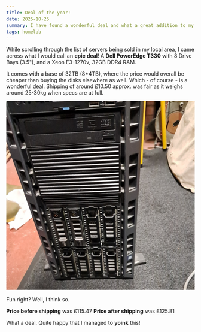 ```yaml
---
title: Deal of the year!
date: 2025-10-25
summary: I have found a wonderful deal and what a great addition to my homelab it shall be!
tags: homelab
---
```


While scrolling through the list of servers being sold in my local area, I came across what I would call an **epic deal**! A **Dell PowerEdge T330** with 8 Drive Bays (3.5"), and a Xeon E3-1270v, 32GB DDR4 RAM.

It comes with a base of 32TB (8*4TB), where the price would overall be cheaper than buying the disks elsewhere as well. Which - of course - is a wonderful deal. Shipping of around £10.50 approx. was fair as it weighs around 25-30kg when specs are at full.

![Image of the server](https://raw.githubusercontent.com/jaysalw/jaysalw/refs/heads/main/blog-assets/2025/25th-oct-2025.jpg)

Fun right? Well, I think so.

**Price before shipping** was £115.47
**Price after shipping** was £125.81

What a deal. Quite happy that I managed to **yoink** this!
